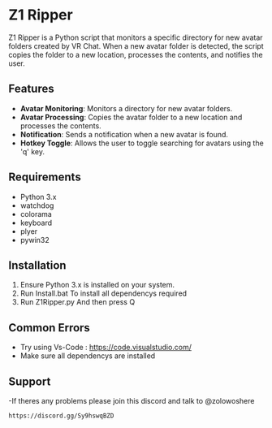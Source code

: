 # Z1 Ripper

Z1 Ripper is a Python script that monitors a specific directory for new avatar folders created by VR Chat. When a new avatar folder is detected, the script copies the folder to a new location, processes the contents, and notifies the user.

## Features

- **Avatar Monitoring**: Monitors a directory for new avatar folders.
- **Avatar Processing**: Copies the avatar folder to a new location and processes the contents.
- **Notification**: Sends a notification when a new avatar is found.
- **Hotkey Toggle**: Allows the user to toggle searching for avatars using the 'q' key.

## Requirements

- Python 3.x
- watchdog
- colorama
- keyboard
- plyer
- pywin32

## Installation

1. Ensure Python 3.x is installed on your system.
2. Run Install.bat To install all dependencys required
3. Run Z1Ripper.py And then press Q 

## Common Errors
- Try using Vs-Code : https://code.visualstudio.com/
- Make sure all dependencys are installed

## Support

-If theres any problems please join this discord and talk to @zolowoshere
```bash
https://discord.gg/Sy9hswqBZD
